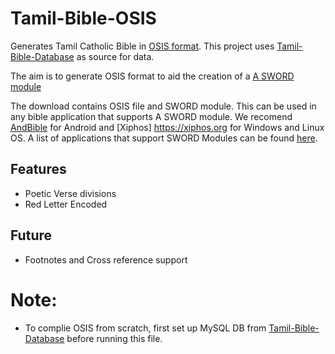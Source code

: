 # Tamil-Bible-OSIS
Generates Tamil Catholic Bible in [OSIS format](http://crosswire.org/osis/). This project uses [Tamil-Bible-Database](https://github.com/jayarathina/Tamil-Bible-Database) as source for data.

The aim is to generate OSIS format to aid the creation of a [A SWORD module](https://www.crosswire.org/sword/develop/swordmodule/)

The download contains OSIS file and SWORD module. This can be used in any bible application that supports A SWORD module. We recomend [AndBible](https://andbible.github.io) for Android and [Xiphos] https://xiphos.org for Windows and Linux OS. A list of applications that support SWORD Modules can be found [here](https://www.crosswire.org/applications/).

## Features
* Poetic Verse divisions
* Red Letter Encoded

## Future
* Footnotes and Cross reference support

# Note:
* To complie OSIS from scratch, first set up MySQL DB from [Tamil-Bible-Database](https://github.com/jayarathina/Tamil-Bible-Database) before running this file.